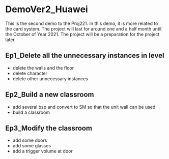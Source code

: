 # DemoVer2_Huawei
This is the second demo to the Proj221. In this demo, it is more related to the card system.
The project will last for around one and a half month until the October of Year 2021. The project will be a preparation for the project later.

## Ep1_Delete all the unnecessary instances in level
+ delete the walls and the floor
+ delete character
+ delete other unnecessary instances

## Ep2_Build a new classroom
+ add several bsp and convert to SM so that the unit wall can be used
+ build a classroom

## Ep3_Modify the classroom
+ add some doors
+ add some glasses
+ add a trigger volume at door
